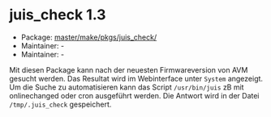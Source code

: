 # juis_check 1.3
 - Package: [master/make/pkgs/juis_check/](https://github.com/Freetz-NG/freetz-ng/tree/master/make/pkgs/juis_check/)
 - Maintainer: -
 - Maintainer: -

Mit diesen Package kann nach der neuesten Firmwareversion von AVM gesucht werden. Das Resultat wird im Webinterface unter `System` angezeigt.<br>
Um die Suche zu automatisieren kann das Script `/usr/bin/juis` zB mit onlinechanged oder cron ausgeführt werden.
Die Antwort wird in der Datei `/tmp/.juis_check` gespeichert.

